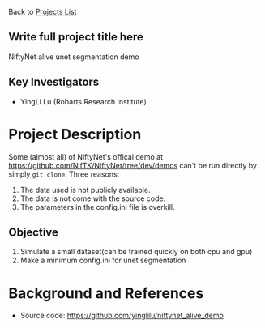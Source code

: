 Back to [Projects List](../../README.md#ProjectsList)

## Write full project title here
NiftyNet alive unet segmentation demo

## Key Investigators
- YingLi Lu (Robarts Research Institute) 

# Project Description
Some (almost all) of NiftyNet's offical demo at https://github.com/NifTK/NiftyNet/tree/dev/demos can't be run directly by simply `git clone`. Three reasons: 
1. The data used is not publicly available. 
2. The data is not come with the source code.
3. The parameters in the config.ini file is overkill.

## Objective
1. Simulate a small dataset(can be trained quickly on both cpu and gpu)
2. Make a minimum config.ini for unet segmentation


# Background and References

- Source code: https://github.com/yinglilu/niftynet_alive_demo
